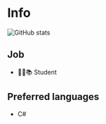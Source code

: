 # Info

![GitHub stats](https://github-readme-stats.vercel.app/api?username=pid011&show_icons=true)

## Job
- 👨‍💼📚 Student

## Preferred languages
- C#
